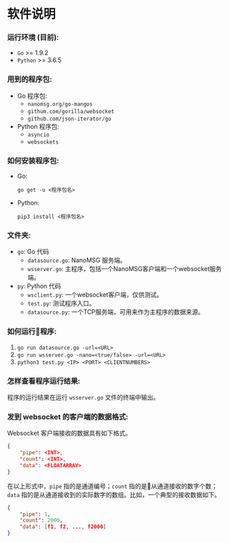 # 软件说明

### 运行环境 (目前):
* `Go` >= 1.9.2
* `Python` >= 3.6.5

### 用到的程序包:
* Go 程序包:
    - `nanomsg.org/go-mangos`
    - `githum.com/gorilla/websocket`
    - `github.com/json-iterator/go`
* Python 程序包:
    - `asyncio`
    - `websockets`

### 如何安装程序包:
* Go: 
    
    `go get -u <程序包名>`
* Python: 
    
    `pip3 install <程序包名>`

### 文件夹:
* `go`: Go 代码
    - `datasource.go`: NanoMSG 服务端。
    - `wsserver.go`: 主程序，包括一个NanoMSG客户端和一个websocket服务端。
* `py`: Python 代码
    - `wsclient.py`: 一个websocket客户端，仅供测试。
    - `test.py`: 测试程序入口。
    - `datasource.py`: 一个TCP服务端，可用来作为主程序的数据来源。
    


### 如何运行程序:

1. `go run datasource.go -url=<URL>`
2. `go run wsserver.go -nano=<true/false> -url=<URL>`
3. `python3 test.py <IP> <PORT> <CLIENTNUMBERS>`

### 怎样查看程序运行结果:

程序的运行结果在运行 `wsserver.go` 文件的终端中输出。

### 发到 websocket 的客户端的数据格式:

Websocket 客户端接收的数据具有如下格式。

```json
{
    "pipe": <INT>,
    "count": <INT>,
    "data": <FLOATARRAY>
}
```
在以上形式中，`pipe` 指的是通道编号；`count` 指的是从通道接收的数字个数；`data` 指的是从通道接收到的实际数字的数组。比如，一个典型的接收数据如下。
```json
{
    "pipe": 1,
    "count": 2000,
    "data": [f1, f2, ..., f2000]
}
```